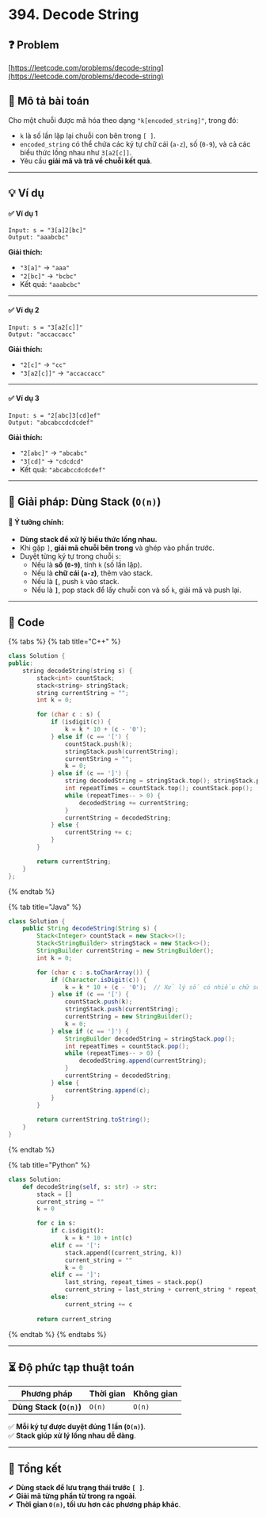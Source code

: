 # 394. Decode String

## ❓ Problem

[https://leetcode.com/problems/decode-string](https://leetcode.com/problems/decode-string)

## **📌 Mô tả bài toán**

Cho một chuỗi được mã hóa theo dạng `"k[encoded_string]"`, trong đó:

* `k` là số lần lặp lại chuỗi con bên trong `[ ]`.
* `encoded_string` có thể chứa các ký tự chữ cái (`a-z`), số (`0-9`), và cả các biểu thức lồng nhau như `3[a2[c]]`.
* Yêu cầu **giải mã và trả về chuỗi kết quả**.

***

## **💡 Ví dụ**

#### ✅ **Ví dụ 1**

```
Input: s = "3[a]2[bc]"
Output: "aaabcbc"
```

**Giải thích:**

* `"3[a]"` → `"aaa"`
* `"2[bc]"` → `"bcbc"`
* Kết quả: `"aaabcbc"`

***

#### ✅ **Ví dụ 2**

```
Input: s = "3[a2[c]]"
Output: "accaccacc"
```

**Giải thích:**

* `"2[c]"` → `"cc"`
* `"3[a2[c]]"` → `"accaccacc"`

***

#### ✅ **Ví dụ 3**

```
Input: s = "2[abc]3[cd]ef"
Output: "abcabccdcdcdef"
```

**Giải thích:**

* `"2[abc]"` → `"abcabc"`
* `"3[cd]"` → `"cdcdcd"`
* Kết quả: `"abcabccdcdcdef"`

***

## **🚀 Giải pháp: Dùng Stack (`O(n)`)**

#### 📌 **Ý tưởng chính:**

* **Dùng stack để xử lý biểu thức lồng nhau.**
* Khi gặp `]`, **giải mã chuỗi bên trong** và ghép vào phần trước.
* Duyệt từng ký tự trong chuỗi `s`:
  * Nếu là **số (`0-9`)**, tính `k` (số lần lặp).
  * Nếu là **chữ cái (`a-z`)**, thêm vào stack.
  * Nếu là **`[`**, push `k` vào stack.
  * Nếu là **`]`**, pop stack để lấy chuỗi con và số `k`, giải mã và push lại.

***

## **📜 Code**

{% tabs %}
{% tab title="C++" %}
```cpp
class Solution {
public:
    string decodeString(string s) {
        stack<int> countStack;
        stack<string> stringStack;
        string currentString = "";
        int k = 0;

        for (char c : s) {
            if (isdigit(c)) {
                k = k * 10 + (c - '0');
            } else if (c == '[') {
                countStack.push(k);
                stringStack.push(currentString);
                currentString = "";
                k = 0;
            } else if (c == ']') {
                string decodedString = stringStack.top(); stringStack.pop();
                int repeatTimes = countStack.top(); countStack.pop();
                while (repeatTimes-- > 0) {
                    decodedString += currentString;
                }
                currentString = decodedString;
            } else {
                currentString += c;
            }
        }

        return currentString;
    }
};
```
{% endtab %}

{% tab title="Java" %}
```java
class Solution {
    public String decodeString(String s) {
        Stack<Integer> countStack = new Stack<>();
        Stack<StringBuilder> stringStack = new Stack<>();
        StringBuilder currentString = new StringBuilder();
        int k = 0;

        for (char c : s.toCharArray()) {
            if (Character.isDigit(c)) {
                k = k * 10 + (c - '0');  // Xử lý số có nhiều chữ số
            } else if (c == '[') {
                countStack.push(k);
                stringStack.push(currentString);
                currentString = new StringBuilder();
                k = 0;
            } else if (c == ']') {
                StringBuilder decodedString = stringStack.pop();
                int repeatTimes = countStack.pop();
                while (repeatTimes-- > 0) {
                    decodedString.append(currentString);
                }
                currentString = decodedString;
            } else {
                currentString.append(c);
            }
        }
        
        return currentString.toString();
    }
}
```
{% endtab %}

{% tab title="Python" %}
```python
class Solution:
    def decodeString(self, s: str) -> str:
        stack = []
        current_string = ""
        k = 0

        for c in s:
            if c.isdigit():
                k = k * 10 + int(c)
            elif c == '[':
                stack.append((current_string, k))
                current_string = ""
                k = 0
            elif c == ']':
                last_string, repeat_times = stack.pop()
                current_string = last_string + current_string * repeat_times
            else:
                current_string += c
        
        return current_string
```
{% endtab %}
{% endtabs %}

***

## **⏳ Độ phức tạp thuật toán**

| Phương pháp             | Thời gian | Không gian |
| ----------------------- | --------- | ---------- |
| **Dùng Stack (`O(n)`)** | `O(n)`    | `O(n)`     |

✅ **Mỗi ký tự được duyệt đúng 1 lần (`O(n)`)**.\
✅ **Stack giúp xử lý lồng nhau dễ dàng**.

***

## **📌 Tổng kết**

✔ **Dùng stack để lưu trạng thái trước `[ ]`**.\
✔ **Giải mã từng phần từ trong ra ngoài**.\
✔ **Thời gian `O(n)`, tối ưu hơn các phương pháp khác**.
